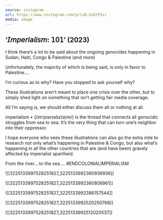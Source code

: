 ```yaml
---
source: instagram
url: https://www.instagram.com/p/CzB-kiDtP2z/
media: image
---
```


## ‘𝘐𝘮𝘱𝘦𝘳𝘪𝘢𝘭𝘪𝘴𝘮: 𝟣𝟢𝟣’ (2023) 

I think there’s a lot to be said about the ongoing genocides happening in Sudan, Haiti, Congo & Palestine (and more)

Unfortunately, the majority of which is being said, is only in favor to Palestine…. 

I’m curious as to why? 
Have you stopped to ask yourself why? 

These illustrations aren’t meant to place one crisis over the other, but to simply shed light on something that isn’t getting fair media coverage. 

All I’m saying is, we should either discuss them all or nothing at all. 

imperialism • (/ɪmˈpɪərɪəlɪz(ə)m/) is the thread that connects all genocidic struggles from sea to sea. It’s the very thing that can turn one’s neighbor into their oppressor.

I hope everyone who sees these illustrations can also go the extra mile to research not only what’s happening in Palestine & Congo, but also what’s happening in all the other countries that are (and have been) gravely affected by imperialist apartheid.

From the river….to the sea….
 #ENDCOLONIALIMPERIALISM

![[3225133997528251827_3225133992360936936]]

![[3225133997528251827_3225133992360806961]]

![[3225133997528251827_3225133992386157544]]

![[3225133997528251827_3225133992520250768]]

![[3225133997528251827_3225133992512020537]]

